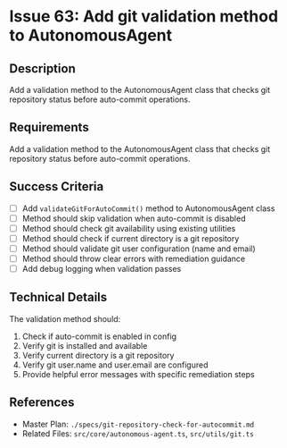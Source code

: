 # Issue 63: Add git validation method to AutonomousAgent

## Description
Add a validation method to the AutonomousAgent class that checks git repository status before auto-commit operations.

## Requirements

Add a validation method to the AutonomousAgent class that checks git repository status before auto-commit operations.

## Success Criteria
- [ ] Add `validateGitForAutoCommit()` method to AutonomousAgent class
- [ ] Method should skip validation when auto-commit is disabled
- [ ] Method should check git availability using existing utilities
- [ ] Method should check if current directory is a git repository
- [ ] Method should validate git user configuration (name and email)
- [ ] Method should throw clear errors with remediation guidance
- [ ] Add debug logging when validation passes

## Technical Details
The validation method should:
1. Check if auto-commit is enabled in config
2. Verify git is installed and available
3. Verify current directory is a git repository
4. Verify git user.name and user.email are configured
5. Provide helpful error messages with specific remediation steps

## References
- Master Plan: `./specs/git-repository-check-for-autocommit.md`
- Related Files: `src/core/autonomous-agent.ts`, `src/utils/git.ts`
